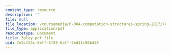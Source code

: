 ```yaml
---
content_type: resource
description: ''
file: null
file_location: /coursemedia/6-004-computation-structures-spring-2017/7e3cf23c8eff1f556aff9ed11c96b438_IE9cFQ9b33U.pdf
file_type: application/pdf
resourcetype: Document
title: 3play pdf file
uid: 7e3cf23c-8eff-1f55-6aff-9ed11c96b438
---
```

